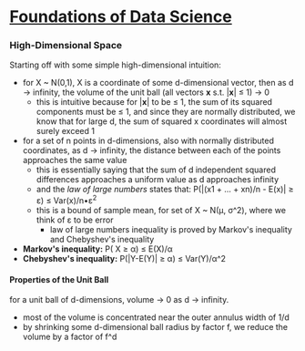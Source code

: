 # [Foundations of Data Science](https://www.cs.cornell.edu/jeh/book2016June9.pdf)
### High-Dimensional Space
Starting off with some simple high-dimensional intuition:
- for X ~ N(0,1), X is a coordinate of some d-dimensional vector, then as d -> infinity, the volume of the unit ball (all vectors **x** s.t. |**x**| ≤ 1) -> 0
  - this is intuitive because for |**x**| to be ≤ 1, the sum of its squared components must be ≤ 1, and since they are normally distributed, we know that for large d, the sum of squared x coordinates will almost surely exceed 1
- for a set of n points in d-dimensions, also with normally distributed coordinates, as d -> infinity, the distance between each of the points approaches the same value
  - this is essentially saying that the sum of d independent squared differences approaches a uniform value as d approaches infinity
  - and the *law of large numbers* states that: P(|(x1 + ... + xn)/n - E(x)| ≥ &epsilon;) ≤ Var(x)/n•&epsilon;<sup>2</sup>
  - this is a bound of sample mean, for set of X ~ N(&mu;, &sigma;^2), where we think of &epsilon; to be error
    - law of large numbers inequality is proved by Markov's inequality and Chebyshev's inequality
- **Markov's inequality:** P( X ≥ &alpha;) ≤ E(X)/&alpha;
- **Chebyshev's inequality:** P(|Y-E(Y)| ≥ &alpha;) ≤ Var(Y)/&alpha;^2

#### Properties of the Unit Ball
for a unit ball of d-dimensions, volume -> 0 as d -> infinity.
- most of the volume is concentrated near the outer annulus width of 1/d
- by shrinking some d-dimensional ball radius by factor f, we reduce the volume by a factor of f^d
